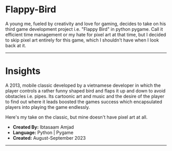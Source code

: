 # Flappy-Bird
A young me, fueled by creativity and love for gaming, decides to take on his third game development project i.e. "Flappy Bird" in python pygame. Call it efficient time management or my hate for pixel art at that time, but I decided to skip pixel art entirely for this game, which I shouldn't have when I look back at it.  

---

# Insights
A 2013, mobile classic developed by a vietnamese developer in which the player controls a rather funny shaped bird and flaps it up and down to avoid obstacles i.e. pipes. Its cartoonic art and music and the desire of the player to find out where it leads boosted the games success which encapsulated players into playing the game endlessly.

Here's my take on the classic, but mine doesn't have pixel art at all.

- **Created By:** Ibtasaam Amjad
- **Language:** Python | Pygame
- **Created:** August-September 2023

---

